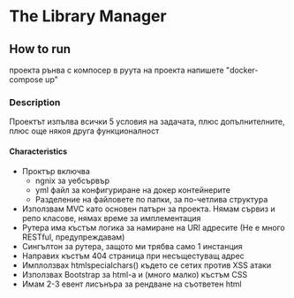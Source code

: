 # The Library Manager

## How to run

прoекта рънва с компосер
в руута на проекта напишете "docker-compose up"

### Description

Проектът изпълва всички 5 условия на задачата, плюс допълнителните, плюс още някоя друга функционалност

#### Characteristics
- Проктър включва 
    - ngnix за уебсървър 
    - yml файл за конфигуриране на докер контейнерите
    - Разделение на файловете по папки, за по-четлива структура
- Използвам MVC като основен патърн за проекта. Нямам сървиз и репо класове, нямах време за имплементация
- Рутера има къстъм логика за намиране на URI адресите (Не е много RESTful, предупреждавам)
- Сингълтон за рутера, защото ми трябва само 1 инстанция
- Направих къстъм 404 страница при несъщестуващ адрес
- Имплолзвах htmlspecialchars() където се сетих против XSS атаки
- Използвах Bootstrap за html-a и (много малко) къстъм CSS
- Имам 2-3 евент лисънъра за рендване на съответен html